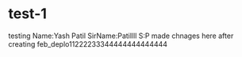 # test-1
testing
Name:Yash Patil
SirName:Patillll
S:P
made chnages here after creating feb_deplo11222233344444444444444
